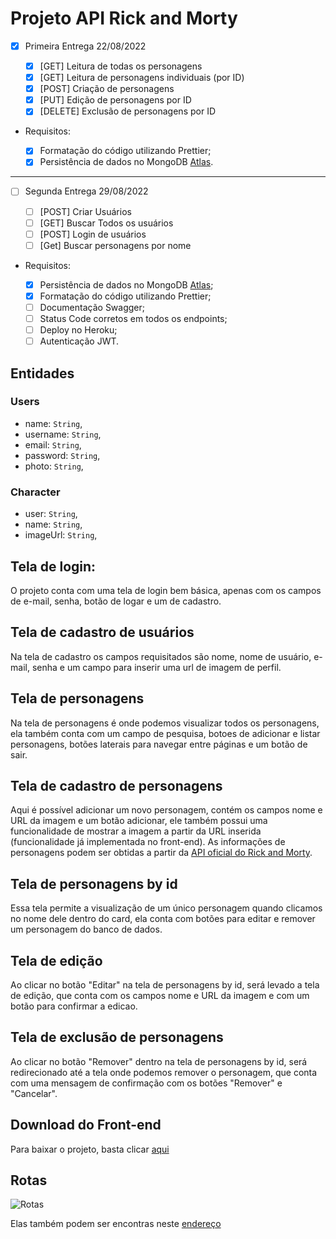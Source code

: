 # Projeto API Rick and Morty

- [x] Primeira Entrega 22/08/2022

  - [x] [GET] Leitura de todas os personagens
  - [x] [GET] Leitura de personagens individuais (por ID)
  - [x] [POST] Criação de personagens
  - [x] [PUT] Edição de personagens por ID
  - [x] [DELETE] Exclusão de personagens por ID

- Requisitos:

  - [x] Formatação do código utilizando Prettier;
  - [x] Persistência de dados no MongoDB [Atlas](https://account.mongodb.com/account/login).

---

- [ ] Segunda Entrega 29/08/2022

  - [ ] [POST] Criar Usuários
  - [ ] [GET] Buscar Todos os usuários
  - [ ] [POST] Login de usuários
  - [ ] [Get] Buscar personagens por nome

- Requisitos:

  - [x] Persistência de dados no MongoDB [Atlas](https://account.mongodb.com/account/login);
  - [x] Formatação do código utilizando Prettier;
  - [ ] Documentação Swagger;
  - [ ] Status Code corretos em todos os endpoints;
  - [ ] Deploy no Heroku;
  - [ ] Autenticação JWT.

## Entidades

### Users

- name: `String`,
- username: `String`,
- email: `String`,
- password: `String`,
- photo: `String`,

### Character

- user: `String`,
- name: `String`,
- imageUrl: `String`,

## Tela de login:

O projeto conta com uma tela de login bem básica, apenas com os campos de e-mail, senha, botão de logar e um de cadastro.

## Tela de cadastro de usuários

Na tela de cadastro os campos requisitados são nome, nome de usuário, e-mail, senha e um campo para inserir uma url de imagem de perfil.

## Tela de personagens

Na tela de personagens é onde podemos visualizar todos os personagens, ela também conta com um campo de pesquisa, botoes de adicionar e listar personagens, botões laterais para navegar entre páginas e um botão de sair.

## Tela de cadastro de personagens

Aqui é possível adicionar um novo personagem, contém os campos nome e URL da imagem e um botão adicionar, ele também possui uma funcionalidade de mostrar a imagem a partir da URL inserida (funcionalidade já implementada no front-end).
As informações de personagens podem ser obtidas a partir da [API oficial do Rick and Morty](https://rickandmortyapi.com/).

## Tela de personagens by id

Essa tela permite a visualização de um único personagem quando clicamos no nome dele dentro do card, ela conta com botões para editar e remover um personagem do banco de dados.

## Tela de edição

Ao clicar no botão "Editar" na tela de personagens by id, será levado a tela de edição, que conta com os campos nome e URL da imagem e com um botão para confirmar a edicao.

## Tela de exclusão de personagens

Ao clicar no botão "Remover" dentro na tela de personagens by id, será redirecionado até a tela onde podemos remover o personagem, que conta com uma mensagem de confirmação com os botões "Remover" e "Cancelar".

## Download do Front-end

Para baixar o projeto, basta clicar [aqui](https://drive.google.com/file/d/1FAutpdj3nYIuwzfeoLwUOhWmybOvecSi/view?usp=sharing)

## Rotas

![Rotas](https://media.discordapp.net/attachments/798520358977929226/1010842418528137297/api-docs.PNG?width=1245&height=676 'Documentação de Rotas')

Elas também podem ser encontras neste [endereço](https://rick-and-morty-server.herokuapp.com/api-docs)
